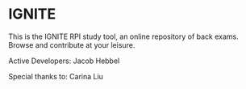 # IGNITE
This is the IGNITE RPI study tool, an online repository of back exams. Browse and contribute at your leisure.

Active Developers: Jacob Hebbel

Special thanks to: Carina Liu
